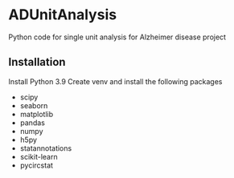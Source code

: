 # ADUnitAnalysis
Python code for single unit analysis for Alzheimer disease project

## Installation
Install Python 3.9
Create venv and install the following packages
- scipy
- seaborn
- matplotlib
- pandas
- numpy
- h5py
- statannotations
- scikit-learn
- pycircstat